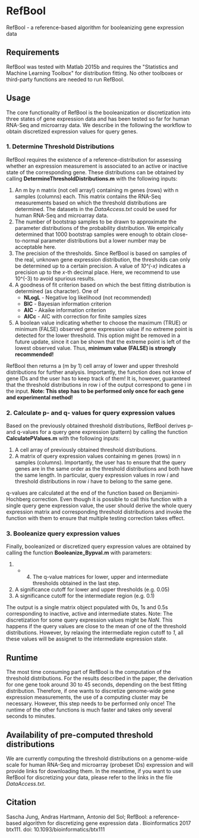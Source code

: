 # RefBool
RefBool - a reference-based algorithm for booleanizing gene expression data

## Requirements
RefBool was tested with Matlab 2015b and requires the "Statistics and Machine Learning Toolbox" for distribution fitting. No other toolboxes or third-party functions are needed to run RefBool.

## Usage
The core functionality of RefBool is the booleanization or discretization into three states of gene expression data and has been tested so far for human RNA-Seq and microarray data. We describe in the following the workflow to obtain discretized expression values for query genes.

### 1. Determine Threshold Distributions
RefBool requires the existence of a reference-distribution for assessing whether an expression measurement is associated to an active or inactive state of the corresponding gene. These distributions can be obtained by calling **DetermineThresholdDistributions.m** with the following inputs:
1. An m by n matrix (not cell array!) containing m genes (rows) with n samples (columns) each. This matrix contains the RNA-Seq measurements based on which the threshold distributions are determined. The datasets in the *DataAccess.txt* could be used for human RNA-Seq and microarray data.
2. The number of bootstrap samples to be drawn to approximate the parameter distributions of the probability distribution. We empirically determined that 1000 bootstrap samples were enough to obtain close-to-normal parameter distributions but a lower number may be acceptable here.
3. The precision of the thresholds. Since RefBool is based on samples of the real, unknown gene expression distribution, the thresholds can only be determined up to a certain precision. A value of *10^(-x)* indicates a precision up to the *x*-th decimal place. Here, we recommend to use 10^(-3) to avoid spurious results.
4. A goodness of fit criterion based on which the best fitting distribution is determined (as character). One of
	- **NLogL** - Negative log likelihood (not recommended)
	- **BIC** - Bayesian information criterion
	- **AIC** - Akaike information criterion
	- **AICc** - AIC with correction for finite samples sizes
5. A boolean value indicating whether to choose the maximum (TRUE) or minimum (FALSE) observed gene expression value if no extreme point is detected for the lower threshold. This option might be removed in a future update, since it can be shown that the extreme point is left of the lowest observed value. Thus, **minimum value (FALSE) is strongly recommended!**

RefBool then returns a (m by 1) cell array of lower and upper threshold distributions for further analysis. Importantly, the function does not know of gene IDs and the user has to keep track of them! It is, however, guaranteed that the threshold distributions in row i of the output correspond to gene i in the input. **Note: This step has to be performed only once for each gene and experimental method!**

### 2. Calculate p- and q- values for query expression values
Based on the previously obtained threshold distributions, RefBool derives p- and q-values for a query gene expression (pattern) by calling the function **CalculatePValues.m** with the following inputs:
1. A cell array of previously obtained threshold distributions.
2. A matrix of query expression values containing m genes (rows) in n samples (columns). Importantly, the user has to ensure that the query genes are in the same order as the threshold distributions and both have the same length. In particular, query expression values in row *i* and threshold distributions in row *i* have to belong to the same gene.

q-values are calculated at the end of the function based on Benjamini-Hochberg correction. Even though it is possible to call this function with a single query gene expression value, the user should derive the whole query expression matrix and corresponding threshold distributions and invoke the function with them to ensure that multiple testing correction takes effect.

### 3. Booleanize query expression values
Finally, booleanized or discretized query expression values are obtained by calling the function **Booleanize_Bypval.m** with parameters:
1. - 4. The q-value matrices for lower, upper and intermediate thresholds obtained in the last step.
5. A significance cutoff for lower and upper thresholds (e.g. 0.05)
6. A significance cutoff for the intermediate region (e.g. 0.1)

The output is a single matrix object populated with 0s, 1s and 0.5s corresponding to inactive, active and intermediate states. Note: The discretization for some query expression values might be *NaN*. This happens if the query values are close to the mean of one of the threshold distributions. However, by relaxing the intermediate region cutoff to *1*, all these values will be assignet to the intermediate expression state.

## Runtime
The most time consuming part of RefBool is the computation of the threshold distributions. For the results described in the paper, the derivation for one gene took around 30 to 45 seconds, depending on the best fitting distribution. Therefore, if one wants to discretize genome-wide gene expression measurements, the use of a computing cluster may be necessary. However, this step needs to be performed only once! The runtime of the other functions is much faster and takes only several seconds to minutes.

## Availability of pre-computed threshold distributions
We are currently computing the threshold distributions on a genome-wide scale for human RNA-Seq and microarray (probeset IDs) expression and will provide links for downloading them. In the meantime, if you want to use RefBool for discretizing your data, please refer to the links in the file *DataAccess.txt*.

## Citation
Sascha Jung, Andras Hartmann, Antonio del Sol; RefBool: a reference-based algorithm for discretizing gene expression data . Bioinformatics 2017 btx111. doi: 10.1093/bioinformatics/btx111
